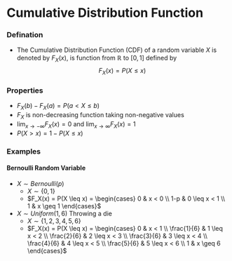 # Cumulative Distribution Function
### Defination
- The Cumulative Distribution Function (CDF) of a random variable $X$ is denoted by $F_X(x)$, is function from $\mathbb{R}$ to $[0,1]$ defined by
  $$ F_X(x) = P(X \leq x)$$
### Properties
- $F_X(b) - F_X(a) = P(a < X \leq b)$
- $F_X$ is non-decreasing function taking non-negative values
- $\lim_{x \to -\infty} F_X(x) = 0$ and $\lim_{x \to \infty} F_X(x) = 1$
- $P(X > x) = 1 - P(X \leq x)$
### Examples
#### Bernoulli Random Variable
- $X \sim Bernoulli(p)$
  - $X \sim \{ 0,1\}$
  - $F_X(x) = P(X \leq x) = \begin{cases} 0 & x < 0 \\ 1-p & 0 \leq x < 1 \\ 1 & x \geq 1 \end{cases}$
- $X \sim Uniform(1,6) \text{ Throwing a die}$
  - $X \sim \{ 1,2,3,4,5,6\}$
  - $F_X(x) = P(X \leq x) = \begin{cases} 0 & x < 1 \\ \frac{1}{6} & 1 \leq x < 2 \\ \frac{2}{6} & 2 \leq x < 3 \\ \frac{3}{6} & 3 \leq x < 4 \\ \frac{4}{6} & 4 \leq x < 5 \\ \frac{5}{6} & 5 \leq x < 6 \\ 1 & x \geq 6 \end{cases}$
